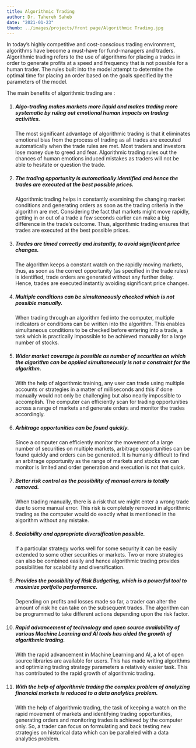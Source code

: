 ```yaml
---
title: Algorithmic Trading 
author: Dr. Tahereh Saheb
date: "2021-01-23"
thumb: ../images/projects/front page/Algorithmic Trading.jpg
---
```



In today’s highly competitive and cost-conscious trading environment, algorithms have become a must-have for fund-managers and traders. Algorithmic trading refers to the use of algorithms for placing a trades in order to generate profits at a speed and frequency that is not possible for a human trader. The rules built into the model attempt to determine the optimal time for placing an order based on the goals specified by the parameters of the model.

The main benefits of algorithmic trading are :

1. ##### Algo-trading makes markets more liquid and makes trading more systematic by ruling out emotional human impacts on trading activities.

    The most significant advantage of algorithmic trading is that it eliminates emotional bias from the process of trading as all trades are executed automatically when the trade rules are met. Most traders and investors lose money due to greed and fear. Algorithmic trading rules out the chances of human emotions induced mistakes as traders will not be able to hesitate or question the trade.
 
2. #####  The trading opportunity is automatically identified and hence the trades are executed at the best possible prices.
    Algorithmic trading helps in constantly examining the changing market conditions and generating orders as soon as the trading criteria in the algorithm are met. Considering the fact that markets might move rapidly, getting in or out of a trade a few seconds earlier can make a big difference in the trade’s outcome. Thus, algorithmic trading ensures that trades are executed at the best possible prices.
 
3. #####  Trades are timed correctly and instantly, to avoid significant price changes.
    The algorithm keeps a constant watch on the rapidly moving markets, thus, as soon as the correct opportunity (as specified in the trade rules) is identified, trade orders are generated without any further delay. Hence, trades are executed instantly avoiding significant price changes.
 
4. #####  Multiple conditions can be simultaneously checked which is not possible manually.
    When trading through an algorithm fed into the computer, multiple indicators or conditions can be written into the algorithm. This enables simultaneous conditions to be checked before entering into a trade, a task which is practically impossible to be achieved manually for a large number of stocks.
 
5. #####  Wider market coverage is possible as number of securities on which the algorithm can be applied simultaneously is not a constraint for the algorithm.
    With the help of algorithmic training, any user can trade using multiple accounts or strategies in a matter of milliseconds and this if done manually would not only be challenging but also nearly impossible to accomplish. The computer can efficiently scan for trading opportunities across a range of markets and generate orders and monitor the trades accordingly.
 
6. #####  Arbitrage opportunities can be found quickly.
    Since a computer can efficiently monitor the movement of a large number of securities on multiple markets, arbitrage opportunities can be found quickly and orders can be generated. It is humanly difficult to find an arbitrage opportunity as the range of markets and stocks we can monitor is limited and order generation and execution is not that quick.
 
7. #####  Better risk control as the possibility of manual errors is totally removed. 
    When trading manually, there is a risk that we might enter a wrong trade due to some manual error. This risk is completely removed in algorithmic trading as the computer would do exactly what is mentioned in the algorithm without any mistake.
 
8. #####  Scalability and appropriate diversification possible.
    If a particular strategy works well for some security it can be easily extended to some other securities or markets. Two or more strategies can also be combined easily and hence algorithmic trading provides possibilities for scalability and diversification.
 
9. #####  Provides the possibility of Risk Budgeting, which is a powerful tool to maximize portfolio performance.
    Depending on profits and losses made so far, a trader can alter the amount of risk he can take on the subsequent trades. The algorithm can be programmed to take different actions depending upon the risk factor.
 
10. #####  Rapid advancement of technology and open source availability of various Machine Learning and AI tools has aided the growth of algorithmic trading.
    With the rapid advancement in Machine Learning and AI, a lot of open source libraries are available for users. This has made writing algorithms and optimizing trading strategy parameters a relatively easier task. This has contributed to the rapid growth of algorithmic trading.
 
11. #####  With the help of algorithmic trading the complex problem of analyzing financial markets is reduced to a data analytics problem.
    With the help of algorithmic trading, the task of keeping a watch on the rapid movement of markets and identifying trading opportunities, generating orders and monitoring trades is achieved by the computer only. So, a trader can focus on formulating and back testing new strategies on historical data which can be paralleled with a data analytics problem.
